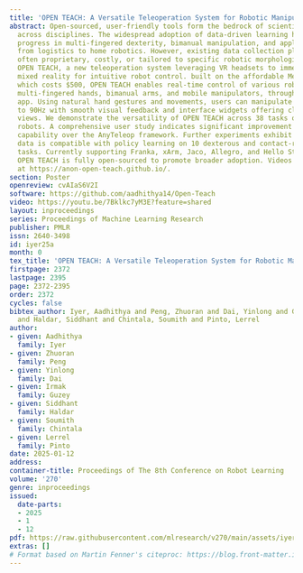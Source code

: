 ```yaml
---
title: 'OPEN TEACH: A Versatile Teleoperation System for Robotic Manipulation'
abstract: Open-sourced, user-friendly tools form the bedrock of scientific advancement
  across disciplines. The widespread adoption of data-driven learning has led to remarkable
  progress in multi-fingered dexterity, bimanual manipulation, and applications ranging
  from logistics to home robotics. However, existing data collection platforms are
  often proprietary, costly, or tailored to specific robotic morphologies. We present
  OPEN TEACH, a new teleoperation system leveraging VR headsets to immerse users in
  mixed reality for intuitive robot control. built on the affordable Meta Quest 3,
  which costs $500, OPEN TEACH enables real-time control of various robots, including
  multi-fingered hands, bimanual arms, and mobile manipulators, through an easy-to-use
  app. Using natural hand gestures and movements, users can manipulate robots at up
  to 90Hz with smooth visual feedback and interface widgets offering closeup environment
  views. We demonstrate the versatility of OPEN TEACH across 38 tasks on different
  robots. A comprehensive user study indicates significant improvement in teleoperation
  capability over the AnyTeleop framework. Further experiments exhibit that the collected
  data is compatible with policy learning on 10 dexterous and contact-rich manipulation
  tasks. Currently supporting Franka, xArm, Jaco, Allegro, and Hello Stretch platforms,
  OPEN TEACH is fully open-sourced to promote broader adoption. Videos are available
  at https://anon-open-teach.github.io/.
section: Poster
openreview: cvAIaS6V2I
software: https://github.com/aadhithya14/Open-Teach
video: https://youtu.be/7Bklkc7yM3E?feature=shared
layout: inproceedings
series: Proceedings of Machine Learning Research
publisher: PMLR
issn: 2640-3498
id: iyer25a
month: 0
tex_title: 'OPEN TEACH: A Versatile Teleoperation System for Robotic Manipulation'
firstpage: 2372
lastpage: 2395
page: 2372-2395
order: 2372
cycles: false
bibtex_author: Iyer, Aadhithya and Peng, Zhuoran and Dai, Yinlong and Guzey, Irmak
  and Haldar, Siddhant and Chintala, Soumith and Pinto, Lerrel
author:
- given: Aadhithya
  family: Iyer
- given: Zhuoran
  family: Peng
- given: Yinlong
  family: Dai
- given: Irmak
  family: Guzey
- given: Siddhant
  family: Haldar
- given: Soumith
  family: Chintala
- given: Lerrel
  family: Pinto
date: 2025-01-12
address:
container-title: Proceedings of The 8th Conference on Robot Learning
volume: '270'
genre: inproceedings
issued:
  date-parts:
  - 2025
  - 1
  - 12
pdf: https://raw.githubusercontent.com/mlresearch/v270/main/assets/iyer25a/iyer25a.pdf
extras: []
# Format based on Martin Fenner's citeproc: https://blog.front-matter.io/posts/citeproc-yaml-for-bibliographies/
---
```

